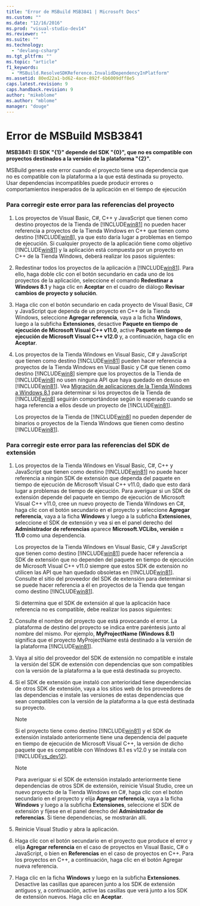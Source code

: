 ```yaml
---
title: "Error de MSBuild MSB3841 | Microsoft Docs"
ms.custom: ""
ms.date: "12/16/2016"
ms.prod: "visual-studio-dev14"
ms.reviewer: ""
ms.suite: ""
ms.technology: 
  - "devlang-csharp"
ms.tgt_pltfrm: ""
ms.topic: "article"
f1_keywords: 
  - "MSBuild.ResolveSDKReference.InvalidDependencyInPlatform"
ms.assetid: 80ed22a1-bd62-4ace-892f-6b6009dff8e5
caps.latest.revision: 9
caps.handback.revision: 9
author: "mikeblome"
ms.author: "mblome"
manager: "douge"
---
```

# Error de MSBuild MSB3841
**MSB3841: El SDK "{1}" depende del SDK "{0}", que no es compatible con proyectos destinados a la versión de la plataforma "{2}".**  
  
 MSBuild genera este error cuando el proyecto tiene una dependencia que no es compatible con la plataforma a la que está destinada su proyecto.  Usar dependencias incompatibles puede producir errores o comportamientos inesperados de la aplicación en el tiempo de ejecución  
  
### Para corregir este error para las referencias del proyecto  
  
1.  Los proyectos de Visual Basic, C\#, C\+\+ y JavaScript que tienen como destino proyectos de la Tienda de [!INCLUDE[win81](../debugger/includes/win81_md.md)] no pueden hacer referencia a proyectos de la Tienda Windows en C\+\+ que tienen como destino [!INCLUDE[win8](../debugger/includes/win8_md.md)], ya que esto daría lugar a problemas en tiempo de ejecución.  Si cualquier proyecto de la aplicación tiene como objetivo [!INCLUDE[win81](../debugger/includes/win81_md.md)] y la aplicación está compuesta por un proyecto en C\+\+ de la Tienda Windows, deberá realizar los pasos siguientes:  
  
2.  Redestinar todos los proyectos de la aplicación a [!INCLUDE[win81](../debugger/includes/win81_md.md)].  Para ello, haga doble clic con el botón secundario en cada uno de los proyectos de la aplicación, seleccione el comando **Redestinar a Windows 8.1** y haga clic en **Aceptar** en el cuadro de diálogo **Revisar cambios de proyecto y solución**.  
  
3.  Haga clic con el botón secundario en cada proyecto de Visual Basic, C\# y JavaScript que dependa de un proyecto en C\+\+ de la Tienda Windows, seleccione **Agregar referencia**, vaya a la ficha **Windows**, luego a la subficha **Extensiones**, desactive **Paquete en tiempo de ejecución de Microsoft Visual C\+\+ v11.0**, active **Paquete en tiempo de ejecución de Microsoft Visual C\+\+ v12.0** y, a continuación, haga clic en **Aceptar**.  
  
4.  Los proyectos de la Tienda Windows en Visual Basic, C\# y JavaScript que tienen como destino [!INCLUDE[win81](../debugger/includes/win81_md.md)] pueden hacer referencia a proyectos de la Tienda Windows en Visual Basic y C\#  que tienen como destino [!INCLUDE[win8](../debugger/includes/win8_md.md)] siempre que los proyectos de la Tienda de [!INCLUDE[win8](../debugger/includes/win8_md.md)] no usen ninguna API que haya quedado en desuso en [!INCLUDE[win81](../debugger/includes/win81_md.md)].  Vea [Migración de aplicaciones de la Tienda Windows a Windows 8.1](http://msdn.microsoft.com/library/windows/apps/dn263113.aspx) para determinar si los proyectos de la Tienda de [!INCLUDE[win8](../debugger/includes/win8_md.md)] seguirán comportándose según lo esperado cuando se haga referencia a ellos desde un proyecto de [!INCLUDE[win81](../debugger/includes/win81_md.md)].  
  
     Los proyectos de la Tienda de [!INCLUDE[win8](../debugger/includes/win8_md.md)] no pueden depender de binarios o proyectos de la Tienda Windows que tienen como destino [!INCLUDE[win81](../debugger/includes/win81_md.md)].  
  
### Para corregir este error para las referencias del SDK de extensión  
  
1.  Los proyectos de la Tienda Windows en Visual Basic, C\#, C\+\+ y JavaScript que tienen como destino [!INCLUDE[win81](../debugger/includes/win81_md.md)] no puede hacer referencia a ningún SDK de extensión que dependa del paquete en tiempo de ejecución de Microsoft Visual C\+\+ v11.0, dado que esto dará lugar a problemas de tiempo de ejecución.  Para averiguar si un SDK de extensión depende del paquete en tiempo de ejecución de Microsoft Visual C\+\+ v11.0, cree un nuevo proyecto de Tienda Windows en C\#, haga clic con el botón secundario en el proyecto y seleccione **Agregar referencia**, vaya a la ficha **Windows** y luego a la subficha **Extensiones**, seleccione el SDK de extensión y vea si en el panel derecho del **Administrador de referencias** aparece **Microsoft.VCLibs, versión \= 11.0** como una dependencia.  
  
     Los proyectos de la Tienda Windows en Visual Basic, C\# y JavaScript que tienen como destino [!INCLUDE[win81](../debugger/includes/win81_md.md)] puede hacer referencia a SDK de extensión que no dependen del paquete en tiempo de ejecución de Microsoft Visual C\+\+ v11.0 siempre que estos SDK de extensión no utilicen las API que han quedado obsoletas en [!INCLUDE[win81](../debugger/includes/win81_md.md)].  Consulte el sitio del proveedor del SDK de extensión para determinar si se puede hacer referencia a él en proyectos de la Tienda que tengan como destino [!INCLUDE[win81](../debugger/includes/win81_md.md)].  
  
     Si determina que el SDK de extensión al que la aplicación hace referencia no es compatible, debe realizar los pasos siguientes:  
  
2.  Consulte el nombre del proyecto que está provocando el error.  La plataforma de destino del proyecto se indica entre paréntesis junto al nombre del mismo.  Por ejemplo, **MyProjectName \(Windows 8.1\)** significa que el proyecto MyProjectName está destinado a la versión de la plataforma [!INCLUDE[win81](../debugger/includes/win81_md.md)].  
  
3.  Vaya al sitio del proveedor del SDK de extensión no compatible e instale la versión del SDK de extensión con dependencias que son compatibles con la versión de la plataforma a la que está destinada su proyecto.  
  
4.  Si el SDK de extensión que instaló con anterioridad tiene dependencias de otros SDK de extensión, vaya a los sitios web de los proveedores de las dependencias e instale las versiones de estas dependencias que sean compatibles con la versión de la plataforma a la que está destinada su proyecto.  
  
    > [!NOTE]
    >  Si el proyecto tiene como destino [!INCLUDE[win81](../debugger/includes/win81_md.md)] y el SDK de extensión instalado anteriormente tiene una dependencia del paquete en tiempo de ejecución de Microsoft Visual C\+\+, la versión de dicho paquete que es compatible con Windows 8.1 es v12.0 y se instala con [!INCLUDE[vs_dev12](../data-tools/includes/vs_dev12_md.md)].  
  
    > [!NOTE]
    >  Para averiguar si el SDK de extensión instalado anteriormente tiene dependencias de otros SDK de extensión, reinicie Visual Studio, cree un nuevo proyecto de la Tienda Windows en C\#, haga clic con el botón secundario en el proyecto y elija **Agregar referencia**, vaya a la ficha **Windows** y luego a la subficha **Extensiones**, seleccione el SDK de extensión y fíjese en el panel derecho del **Administrador de referencias**.  Si tiene dependencias, se mostrarán allí.  
  
5.  Reinicie Visual Studio y abra la aplicación.  
  
6.  Haga clic con el botón secundario en el proyecto que produce el error y elija **Agregar referencia** en el caso de proyectos en Visual Basic, C\# o JavaScript, o bien en **Referencias** en el caso de proyectos en C\+\+.  Para los proyectos en C\+\+, a continuación, haga clic en el botón Agregar nueva referencia.  
  
7.  Haga clic en la ficha **Windows** y luego en la subficha **Extensiones**.  Desactive las casillas que aparecen junto a los SDK de extensión antiguos y, a continuación, active las casillas que verá junto a los SDK de extensión nuevos.  Haga clic en **Aceptar**.
